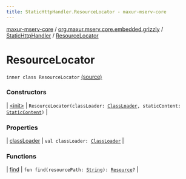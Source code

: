 ```yaml
---
title: StaticHttpHandler.ResourceLocator - maxur-mserv-core
---
```


[maxur-mserv-core](../../../index.html) / [org.maxur.mserv.core.embedded.grizzly](../../index.html) / [StaticHttpHandler](../index.html) / [ResourceLocator](.)

# ResourceLocator

`inner class ResourceLocator` [(source)](https://github.com/myunusov/maxur-mserv/tree/master/maxur-mserv-core/src/main/kotlin/org/maxur/mserv/core/embedded/grizzly/StaticHttpHandler.kt#L418)

### Constructors

| [&lt;init&gt;](-init-.html) | `ResourceLocator(classLoader: `[`ClassLoader`](http://docs.oracle.com/javase/8/docs/api/java/lang/ClassLoader.html)`, staticContent: `[`StaticContent`](../../../org.maxur.mserv.core.embedded.properties/-static-content/index.html)`)` |

### Properties

| [classLoader](class-loader.html) | `val classLoader: `[`ClassLoader`](http://docs.oracle.com/javase/8/docs/api/java/lang/ClassLoader.html) |

### Functions

| [find](find.html) | `fun find(resourcePath: `[`String`](https://kotlinlang.org/api/latest/jvm/stdlib/kotlin/-string/index.html)`): `[`Resource`](../-resource/index.html)`?` |

